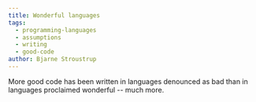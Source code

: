 ```yaml
---
title: Wonderful languages
tags:
  - programming-languages
  - assumptions
  - writing
  - good-code
author: Bjarne Stroustrup
---
```


More good code has been written in languages denounced as bad than in languages proclaimed wonderful -- much more.
